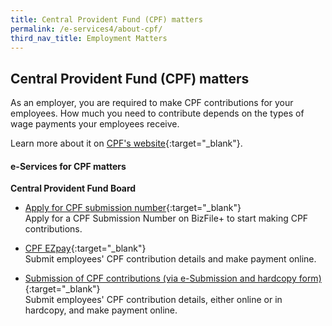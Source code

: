 ```yaml
---
title: Central Provident Fund (CPF) matters
permalink: /e-services4/about-cpf/
third_nav_title: Employment Matters
---
```


## Central Provident Fund (CPF) matters

As an employer, you are required to make CPF contributions for your employees. How much you need to contribute depends on the types of wage payments your employees receive.

Learn more about it on [CPF's website](https://www.cpf.gov.sg/Employers/EmployerGuides/employer-guides/hiring-employees/cpf-contributions-for-your-employees){:target="_blank"}.

#### e-Services for CPF matters

**Central Provident Fund Board**

- [Apply for CPF submission number](https://www.cpf.gov.sg/eSvc/Web/AuthenticationProviderSelection/SelectSPCPProvider?returnAction=%2feSvc%2fWeb%2fSchemes%2fApplyforCPFSubmissionNumber%2fIndex&theme=Employer){:target="_blank"}
<br>Apply for a CPF Submission Number on BizFile+ to start making CPF contributions.

- [CPF EZpay](https://www2.cpf.gov.sg/ert/publicMenu.action){:target="_blank"}
<br>Submit employees' CPF contribution details and make payment online.

- [Submission of CPF contributions (via e-Submission and hardcopy form)](#){:target="_blank"}
<br>Submit employees' CPF contribution details, either online or in hardcopy, and make payment online.
